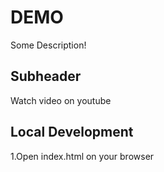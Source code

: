 # DEMO

Some Description!

## Subheader

Watch video on youtube

## Local Development

1.Open index.html on your browser
